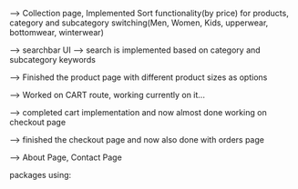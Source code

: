 <!--FOREVER Front End Development-->

--> Collection page, Implemented Sort functionality(by price) for products, category and subcategory switching(Men, Women, Kids, upperwear, bottomwear, winterwear)

--> searchbar UI
--> search is implemented based on category and subcategory keywords

--> Finished the product page with different product sizes as options

--> Worked on CART route, working currently on it...

--> completed cart implementation and now almost done working on checkout page 

--> finished the checkout page and now also done with orders page

-->  About Page, Contact Page


<!-- With this I have finished working on front end for FOREVER -->

packages using:

<!-- cors dotenv express jsonwebtoken mongoose multer nodemon razorpay stripe validator cloudinary bcrypt -->

<!-- worked on user registration route, setup cloudinary, mongodb etc -->